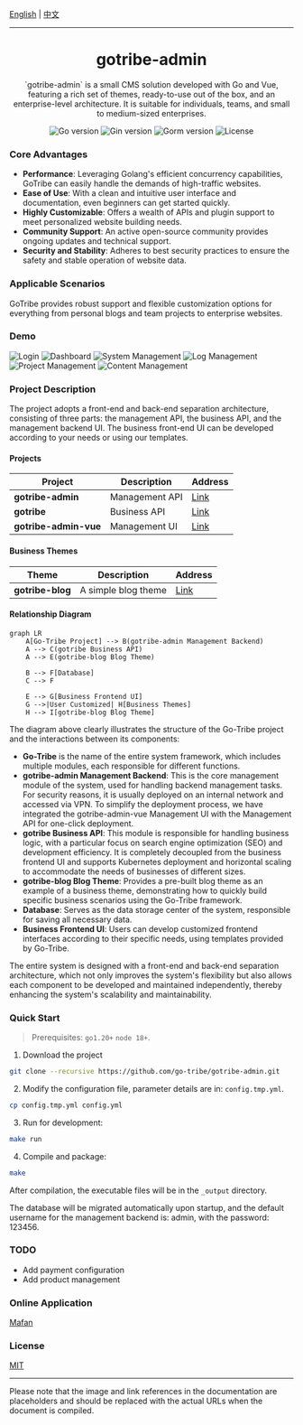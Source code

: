 [English](README.md) | [中文](README_CN.md)

---
<h1 align="center">gotribe-admin</h1>

<div align="center">
`gotribe-admin` is a small CMS solution developed with Go and Vue, featuring a rich set of themes, ready-to-use out of the box, and an enterprise-level architecture. It is suitable for individuals, teams, and small to medium-sized enterprises.
<p align="center">
<img src="https://img.shields.io/github/go-mod/go-version/go-tribe/gotribe-admin" alt="Go version"/>
<img src="https://img.shields.io/badge/Gin-1.9.1-brightgreen" alt="Gin version"/>
<img src="https://img.shields.io/badge/Gorm-1.25.8-brightgreen" alt="Gorm version"/>
<img src="https://img.shields.io/github/license/go-tribe/gotribe-admin" alt="License"/>
</p>
</div>

### Core Advantages

- **Performance**: Leveraging Golang's efficient concurrency capabilities, GoTribe can easily handle the demands of high-traffic websites.
- **Ease of Use**: With a clean and intuitive user interface and documentation, even beginners can get started quickly.
- **Highly Customizable**: Offers a wealth of APIs and plugin support to meet personalized website building needs.
- **Community Support**: An active open-source community provides ongoing updates and technical support.
- **Security and Stability**: Adheres to best security practices to ensure the safety and stable operation of website data.

### Applicable Scenarios

GoTribe provides robust support and flexible customization options for everything from personal blogs and team projects to enterprise websites.

### Demo

![Login](https://github.com/Go-Tribe/gotribe-admin/blob/main/docs/images/login.png)
![Dashboard](https://github.com/Go-Tribe/gotribe-admin/blob/main/docs/images/index.png)
![System Management](https://github.com/Go-Tribe/gotribe-admin/blob/main/docs/images/system.png)
![Log Management](https://github.com/Go-Tribe/gotribe-admin/blob/main/docs/images/log.png)
![Project Management](https://github.com/Go-Tribe/gotribe-admin/blob/main/docs/images/project.png)
![Content Management](https://github.com/Go-Tribe/gotribe-admin/blob/main/docs/images/content.png)

### Project Description

The project adopts a front-end and back-end separation architecture, consisting of three parts: the management API, the business API, and the management backend UI. The business front-end UI can be developed according to your needs or using our templates.

#### Projects

| Project              | Description  | Address                             |
|----------------------|--------------|--------------------------------------|
| **gotribe-admin**    | Management API| [Link](https://github.com/go-tribe/gotribe-admin.git) |
| **gotribe**          | Business API | [Link](https://github.com/go-tribe/gotribe.git)     |
| **gotribe-admin-vue**| Management UI | [Link](https://github.com/go-tribe/gotribe-admin-vue.git) |

#### Business Themes

| Theme             | Description    | Address                                      |
|-------------------|----------------|----------------------------------------------|
| **gotribe-blog**  | A simple blog theme | [Link](https://github.com/go-tribe/gotribe-blog.git) |

#### Relationship Diagram

```mermaid
graph LR
    A[Go-Tribe Project] --> B(gotribe-admin Management Backend)
    A --> C(gotribe Business API)
    A --> E(gotribe-blog Blog Theme)

    B --> F[Database]
    C --> F

    E --> G[Business Frontend UI]
    G -->|User Customized| H[Business Themes]
    H --> I[gotribe-blog Blog Theme]
```

The diagram above clearly illustrates the structure of the Go-Tribe project and the interactions between its components:

- **Go-Tribe** is the name of the entire system framework, which includes multiple modules, each responsible for different functions.
- **gotribe-admin Management Backend**: This is the core management module of the system, used for handling backend management tasks. For security reasons, it is usually deployed on an internal network and accessed via VPN. To simplify the deployment process, we have integrated the gotribe-admin-vue Management UI with the Management API for one-click deployment.
- **gotribe Business API**: This module is responsible for handling business logic, with a particular focus on search engine optimization (SEO) and development efficiency. It is completely decoupled from the business frontend UI and supports Kubernetes deployment and horizontal scaling to accommodate the needs of businesses of different sizes.
- **gotribe-blog Blog Theme**: Provides a pre-built blog theme as an example of a business theme, demonstrating how to quickly build specific business scenarios using the Go-Tribe framework.
- **Database**: Serves as the data storage center of the system, responsible for saving all necessary data.
- **Business Frontend UI**: Users can develop customized frontend interfaces according to their specific needs, using templates provided by Go-Tribe.

The entire system is designed with a front-end and back-end separation architecture, which not only improves the system's flexibility but also allows each component to be developed and maintained independently, thereby enhancing the system's scalability and maintainability.

### Quick Start

> Prerequisites: `go1.20+` `node 18+`.

1. Download the project

```bash
git clone --recursive https://github.com/go-tribe/gotribe-admin.git
```
2. Modify the configuration file, parameter details are in: `config.tmp.yml`.

```bash
cp config.tmp.yml config.yml
```
3. Run for development:

```bash
make run
```
4. Compile and package:

```bash
make
```
After compilation, the executable files will be in the `_output` directory.

The database will be migrated automatically upon startup, and the default username for the management backend is: admin, with the password: 123456.

### TODO

- Add payment configuration
- Add product management

### Online Application

[Mafan](https://www.dengmengmian.com)

### License

[MIT](https://choosealicense.com/licenses/mit/)

---

Please note that the image and link references in the documentation are placeholders and should be replaced with the actual URLs when the document is compiled.
